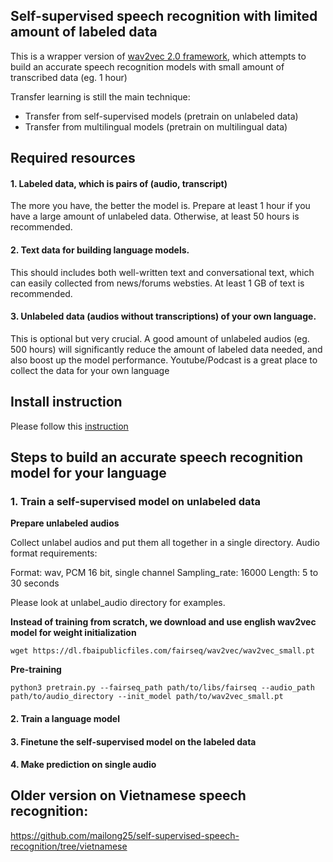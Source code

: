 ## Self-supervised speech recognition with limited amount of labeled data


This is a wrapper version of [wav2vec 2.0 framework](https://github.com/pytorch/fairseq/tree/master/examples/wav2vec), which attempts to build an accurate speech recognition models with small amount of transcribed data (eg. 1 hour)


Transfer learning is still the main technique:
 - Transfer from self-supervised models (pretrain on unlabeled data)
 - Transfer from multilingual models (pretrain on multilingual data)

## Required resources

#### 1. Labeled data, which is pairs of (audio, transcript)
The more you have, the better the model is. Prepare at least 1 hour if you have a large amount of  unlabeled data. Otherwise, at least 50 hours is recommended.

#### 2. Text data for building language models. 
This should includes both well-written text and conversational text, which can easily collected from news/forums websties. At least 1 GB of text is recommended.

#### 3. Unlabeled data (audios without transcriptions) of your own language. 
This is optional but very crucial. A good amount of unlabeled audios (eg. 500 hours) will significantly reduce the amount of labeled data needed, and also boost up the model performance. Youtube/Podcast is a great place to collect the data for your own language

## Install instruction
Please follow this [instruction](https://github.com/mailong25/self-supervised-speech-recognition/blob/master/Dependencies.md)

## Steps to build an accurate speech recognition model for your language

   ### 1. Train a self-supervised model on unlabeled data

   **Prepare unlabeled audios**

   Collect unlabel audios and put them all together in a single directory. Audio format requirements:

   Format: wav, PCM 16 bit, single channel
   Sampling_rate: 16000
   Length: 5 to 30 seconds

   Please look at unlabel_audio directory for examples.

   **Instead of training from scratch, we download and use english wav2vec model for weight initialization**
   ```
   wget https://dl.fbaipublicfiles.com/fairseq/wav2vec/wav2vec_small.pt
   ```

   **Pre-training**
   ```
   python3 pretrain.py --fairseq_path path/to/libs/fairseq --audio_path path/to/audio_directory --init_model path/to/wav2vec_small.pt
   ```

#### 2. Train a language model

#### 3. Finetune the self-supervised model on the labeled data

#### 4. Make prediction on single audio

## Older version on Vietnamese speech recognition: 
https://github.com/mailong25/self-supervised-speech-recognition/tree/vietnamese

